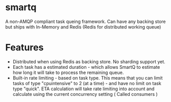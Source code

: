 smartq
======

A non-AMQP compliant task queing framework. Can have any backing store but ships with In-Memory and Redis (Redis for distributed working queue)

Features
========

- Distributed when using Redis as backing store. No sharding support yet.
- Each task has a estimated duration - which allows SmartQ to estimate how long it will take to process the remaining queue.
- Built-in rate limiting - based on task type. This means that you can limit tasks of type "cpuintensive" to 2 (at a time) - and have no limit on task type "quick". ETA calculation will take rate limiting into account and calculate using the current concurrency setting ( Called consumers )

